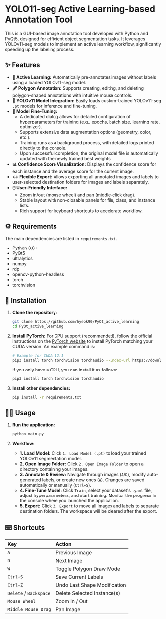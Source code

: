 # YOLO11-seg Active Learning-based Annotation Tool

This is a GUI-based image annotation tool developed with Python and PyQt5, designed for efficient object segmentation tasks. It leverages YOLOv11-seg models to implement an active learning workflow, significantly speeding up the labeling process.


## ✨ Features

- **🧠 Active Learning:** Automatically pre-annotates images without labels using a loaded YOLOv11-seg model.
- **🖋️ Polygon Annotation:** Supports creating, editing, and deleting polygon-shaped annotations with intuitive mouse controls.
- **🤖 YOLOv11 Model Integration:** Easily loads custom-trained YOLOv11-seg `.pt` models for inference and fine-tuning.
- **🚀 Model Fine-Tuning:** 
    - A dedicated dialog allows for detailed configuration of hyperparameters for training (e.g., epochs, batch size, learning rate, optimizer).
    - Supports extensive data augmentation options (geometry, color, etc.).
    - Training runs as a background process, with detailed logs printed directly to the console.
    - Upon successful completion, the original model file is automatically updated with the newly trained best weights.
- **📊 Confidence Score Visualization:** Displays the confidence score for each instance and the average score for the current image.
- **↔️ Flexible Export:** Allows exporting all annotated images and labels to user-selected destination folders for images and labels separately.
- **🖱️ User-Friendly Interface:**
  - Zoom in/out (mouse wheel) and pan (middle-click drag).
  - Stable layout with non-closable panels for file, class, and instance lists.
  - Rich support for keyboard shortcuts to accelerate workflow.

## ⚙️ Requirements

The main dependencies are listed in `requirements.txt`.

- Python 3.8+
- PyQt5
- ultralytics
- numpy
- rdp
- opencv-python-headless
- torch
- torchvision

## 🚀 Installation

1.  **Clone the repository:**
    ```bash
    git clone https://github.com/hyeok90/PyQt_active_learning
    cd PyQt_active_learning
    ```

2.  **Install PyTorch:**
    For GPU support (recommended), follow the official instructions on the [PyTorch website](https://pytorch.org/get-started/locally/) to install PyTorch matching your CUDA version. An example command is:
    ```bash
    # Example for CUDA 12.1
    pip3 install torch torchvision torchaudio --index-url https://download.pytorch.org/whl/cu121
    ```
    If you only have a CPU, you can install it as follows:
    ```bash
    pip3 install torch torchvision torchaudio
    ```

3.  **Install other dependencies:**
    ```bash
    pip install -r requirements.txt
    ```

## 🏃‍♂️ Usage

1.  **Run the application:**
    ```bash
    python main.py
    ```

2.  **Workflow:**
    - **1. Load Model:** Click `1. Load Model (.pt)` to load your trained YOLOv11 segmentation model.
    - **2. Open Image Folder:** Click `2. Open Image Folder` to open a directory containing your images.
    - **3. Annotate & Review:** Navigate through images (`A`/`D`), modify auto-generated labels, or create new ones (`W`). Changes are saved automatically or manually (`Ctrl+S`).
    - **4. Fine-Tune Model:** Click `Train`, select your dataset's `.yaml` file, adjust hyperparameters, and start training. Monitor the progress in the console where you launched the application.
    - **5. Export:** Click `3. Export` to move all images and labels to separate destination folders. The workspace will be cleared after the export.

## ⌨️ Shortcuts

| Key | Action |
| :--- | :--- |
| `A` | Previous Image |
| `D` | Next Image |
| `W` | Toggle Polygon Draw Mode |
| `Ctrl+S` | Save Current Labels |
| `Ctrl+Z` | Undo Last Shape Modification |
| `Delete` / `Backspace` | Delete Selected Instance(s) |
| `Mouse Wheel` | Zoom In / Out |
| `Middle Mouse Drag` | Pan Image |


